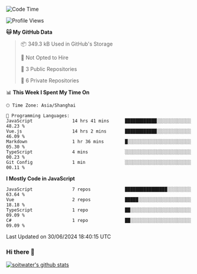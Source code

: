 <!--START_SECTION:waka-->
![Code Time](http://img.shields.io/badge/Code%20Time-3%2C661%20hrs%2030%20mins-blue)

![Profile Views](http://img.shields.io/badge/Profile%20Views-0-blue)

**🐱 My GitHub Data** 

> 📦 349.3 kB Used in GitHub's Storage 
 > 
> 🚫 Not Opted to Hire
 > 
> 📜 3 Public Repositories 
 > 
> 🔑 6 Private Repositories 
 > 
📊 **This Week I Spent My Time On** 

```text
🕑︎ Time Zone: Asia/Shanghai

💬 Programming Languages: 
JavaScript               14 hrs 41 mins      ████████████░░░░░░░░░░░░░   48.23 % 
Vue.js                   14 hrs 2 mins       ████████████░░░░░░░░░░░░░   46.09 % 
Markdown                 1 hr 36 mins        █░░░░░░░░░░░░░░░░░░░░░░░░   05.30 % 
TypeScript               4 mins              ░░░░░░░░░░░░░░░░░░░░░░░░░   00.23 % 
Git Config               1 min               ░░░░░░░░░░░░░░░░░░░░░░░░░   00.11 % 
```

**I Mostly Code in JavaScript** 

```text
JavaScript               7 repos             ████████████████░░░░░░░░░   63.64 % 
Vue                      2 repos             █████░░░░░░░░░░░░░░░░░░░░   18.18 % 
TypeScript               1 repo              ██░░░░░░░░░░░░░░░░░░░░░░░   09.09 % 
C#                       1 repo              ██░░░░░░░░░░░░░░░░░░░░░░░   09.09 % 
```




 Last Updated on 30/06/2024 18:40:15 UTC
<!--END_SECTION:waka-->

### Hi there 👋
[![soitwater's github stats](https://github-readme-stats.vercel.app/api?username=soitwater)](https://github.com/soitwater/github-readme-stats)
